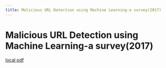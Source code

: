 ```yaml
---
title: Malicious URL Detection using Machine Learning-a survey(2017)
---
```


# Malicious URL Detection using Machine Learning-a survey(2017)

[local pdf](../../../pdfs/2017-Malicious%20URL%20Detection%20using%20Machine%20Learning-a%20survey.pdf)
